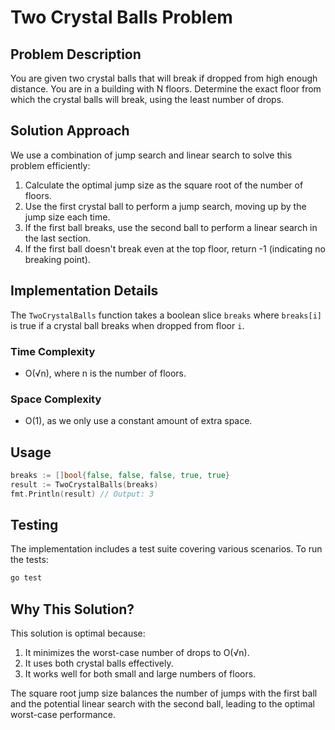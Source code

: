 # Two Crystal Balls Problem

## Problem Description

You are given two crystal balls that will break if dropped from high enough distance. You are in a building with N floors. Determine the exact floor from which the crystal balls will break, using the least number of drops.

## Solution Approach

We use a combination of jump search and linear search to solve this problem efficiently:

1. Calculate the optimal jump size as the square root of the number of floors.
2. Use the first crystal ball to perform a jump search, moving up by the jump size each time.
3. If the first ball breaks, use the second ball to perform a linear search in the last section.
4. If the first ball doesn't break even at the top floor, return -1 (indicating no breaking point).

## Implementation Details

The `TwoCrystalBalls` function takes a boolean slice `breaks` where `breaks[i]` is true if a crystal ball breaks when dropped from floor `i`.

### Time Complexity
- O(√n), where n is the number of floors.

### Space Complexity
- O(1), as we only use a constant amount of extra space.

## Usage

```go
breaks := []bool{false, false, false, true, true}
result := TwoCrystalBalls(breaks)
fmt.Println(result) // Output: 3
```

## Testing

The implementation includes a test suite covering various scenarios. To run the tests:

```bash
go test
```

## Why This Solution?

This solution is optimal because:
1. It minimizes the worst-case number of drops to O(√n).
2. It uses both crystal balls effectively.
3. It works well for both small and large numbers of floors.

The square root jump size balances the number of jumps with the first ball and the potential linear search with the second ball, leading to the optimal worst-case performance.
